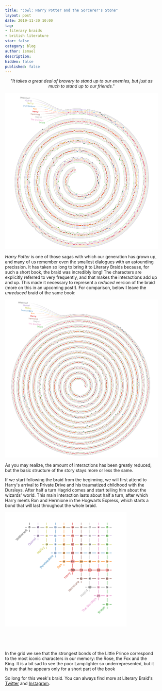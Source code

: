 ```yaml
---
title: ":owl: Harry Potter and the Sorcerer's Stone"
layout: post
date: 2019-11-30 10:00
tag:
- literary braids
- british literature
star: false
category: blog
author: ismael
description: 
hidden: false
published: false
---
```


<p style="text-align: center;"> <i> "It takes a great deal of bravery to stand up to our enemies, but just as much to stand up to our friends." </i> </p>

![Braid](../braids/hp1_eng_reduced_wm_only_braid.png)

*Harry Potter* is one of those sagas with which our generation has grown up, and many of us remember even the smallest dialogues with an astounding precission. It has taken so long to bring it to Literary Braids because, for such a short book, the braid was incredibly long! The characters are explicitly referred to very frequently, and that makes the interactions add up and up. This made it necessary to represent a *reduced* version of the braid (more on this in an upcoming post!). For comparison, below I leave the *unreduced* braid of the same book:

![Braid](../braids/hp1_eng_wm_only_braid.png)

As you may realize, the amount of interactions has been greatly reduced, but the basic structure of the story stays more or less the same.   

If we start following the braid from the beginning, we will first attend to Harry's arrival to Private Drive and his traumatized childhood with the Dursleys. After half a turn Hagrid comes and start telling him about the wizards' world. This main interaction lasts about half a turn, after which Harry meets Ron and Hermione in the Hogwarts Express, which starts a bond that will last throughout the whole braid. 

<div class="side-by-side">
    <div class="toleft">
        <img class="image" src="../braids/hp1_eng_reduced_wm_only_grid.png" alt="Grid" width="400">
    </div>
    <div class="toright">
 <p style="margin-top:20mm;">
        In the grid we see that the strongest bonds of the Little Prince correspond to the most iconic characters in our memory: the Rose, the Fox and the King. It is a bit sad to see the poor Lamplighter so underrepresented, but it is true that he appears only for a short part of the book        </p>
    </div>
</div>

<div class="breaker"></div>

So long for this week's braid. You can always find more at Literary Braid's <a href="https://twitter.com/LiteraryBraids">Twitter</a> and  <a href="https://www.instagram.com/LiteraryBraids/">Instagram</a>.

